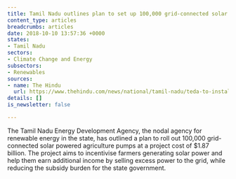 ```yaml
---
title: Tamil Nadu outlines plan to set up 100,000 grid-connected solar pumps
content_type: articles
breadcrumbs: articles
date: 2018-10-10 13:57:36 +0000
states:
- Tamil Nadu
sectors:
- Climate Change and Energy
subsectors:
- Renewables
sources:
- name: The Hindu
  url: https://www.thehindu.com/news/national/tamil-nadu/teda-to-install-1-lakh-solar-farm-pumps/article25000326.ece
details: []
is_newsletter: false

---
```

The Tamil Nadu Energy Development Agency, the nodal agency for renewable energy in the state, has outlined a plan to roll out 100,000 grid-connected solar powered agriculture pumps at a project cost of $1.87 billion. The project aims to incentivise farmers generating solar power and help them earn additional income by selling excess power to the grid, while reducing the subsidy burden for the state government.

